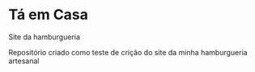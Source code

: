 # Tá em Casa
 Site da hamburgueria

 Repositório criado como teste de crição do site da minha hamburgueria artesanal
